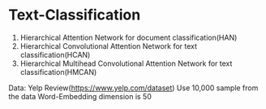 # Text-Classification

1. Hierarchical Attention Network for document classification(HAN)
2. Hierarchical Convolutional Attention Network for text classification(HCAN)
3. Hierarchical Multihead Convolutional Attention Network for text classification(HMCAN)

Data: Yelp Review(https://www.yelp.com/dataset)
Use 10,000 sample from the data
Word-Embedding dimension is 50
